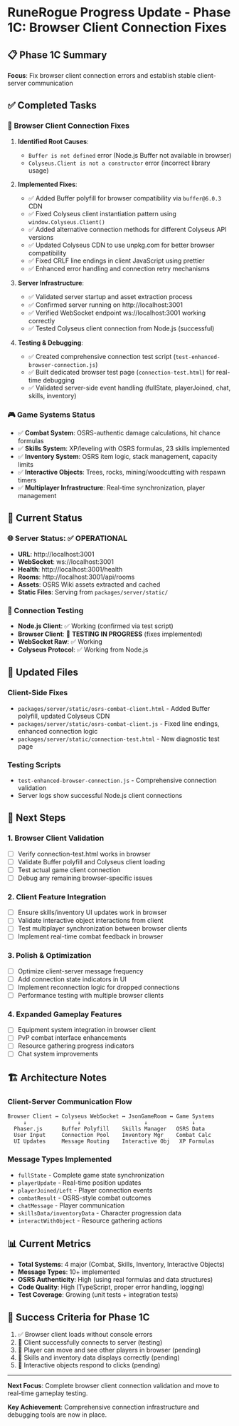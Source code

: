 # RuneRogue Progress Update - Phase 1C: Browser Client Connection Fixes

## 📋 Phase 1C Summary

**Focus**: Fix browser client connection errors and establish stable client-server communication

## ✅ Completed Tasks

### 🔧 Browser Client Connection Fixes

1. **Identified Root Causes**:

   - `Buffer is not defined` error (Node.js Buffer not available in browser)
   - `Colyseus.Client is not a constructor` error (incorrect library usage)

2. **Implemented Fixes**:

   - ✅ Added Buffer polyfill for browser compatibility via `buffer@6.0.3` CDN
   - ✅ Fixed Colyseus client instantiation pattern using `window.Colyseus.Client()`
   - ✅ Added alternative connection methods for different Colyseus API versions
   - ✅ Updated Colyseus CDN to use unpkg.com for better browser compatibility
   - ✅ Fixed CRLF line endings in client JavaScript using prettier
   - ✅ Enhanced error handling and connection retry mechanisms

3. **Server Infrastructure**:

   - ✅ Validated server startup and asset extraction process
   - ✅ Confirmed server running on http://localhost:3001
   - ✅ Verified WebSocket endpoint ws://localhost:3001 working correctly
   - ✅ Tested Colyseus client connection from Node.js (successful)

4. **Testing & Debugging**:
   - ✅ Created comprehensive connection test script (`test-enhanced-browser-connection.js`)
   - ✅ Built dedicated browser test page (`connection-test.html`) for real-time debugging
   - ✅ Validated server-side event handling (fullState, playerJoined, chat, skills, inventory)

### 🎮 Game Systems Status

- ✅ **Combat System**: OSRS-authentic damage calculations, hit chance formulas
- ✅ **Skills System**: XP/leveling with OSRS formulas, 23 skills implemented
- ✅ **Inventory System**: OSRS item logic, stack management, capacity limits
- ✅ **Interactive Objects**: Trees, rocks, mining/woodcutting with respawn timers
- ✅ **Multiplayer Infrastructure**: Real-time synchronization, player management

## 🔄 Current Status

### 🌐 Server Status: ✅ OPERATIONAL

- **URL**: http://localhost:3001
- **WebSocket**: ws://localhost:3001
- **Health**: http://localhost:3001/health
- **Rooms**: http://localhost:3001/api/rooms
- **Assets**: OSRS Wiki assets extracted and cached
- **Static Files**: Serving from `packages/server/static/`

### 🧪 Connection Testing

- **Node.js Client**: ✅ Working (confirmed via test script)
- **Browser Client**: 🔄 **TESTING IN PROGRESS** (fixes implemented)
- **WebSocket Raw**: ✅ Working
- **Colyseus Protocol**: ✅ Working from Node.js

## 📁 Updated Files

### Client-Side Fixes

- `packages/server/static/osrs-combat-client.html` - Added Buffer polyfill, updated Colyseus CDN
- `packages/server/static/osrs-combat-client.js` - Fixed line endings, enhanced connection logic
- `packages/server/static/connection-test.html` - New diagnostic test page

### Testing Scripts

- `test-enhanced-browser-connection.js` - Comprehensive connection validation
- Server logs show successful Node.js client connections

## 🎯 Next Steps

### 1. Browser Client Validation

- [ ] Verify connection-test.html works in browser
- [ ] Validate Buffer polyfill and Colyseus client loading
- [ ] Test actual game client connection
- [ ] Debug any remaining browser-specific issues

### 2. Client Feature Integration

- [ ] Ensure skills/inventory UI updates work in browser
- [ ] Validate interactive object interactions from client
- [ ] Test multiplayer synchronization between browser clients
- [ ] Implement real-time combat feedback in browser

### 3. Polish & Optimization

- [ ] Optimize client-server message frequency
- [ ] Add connection state indicators in UI
- [ ] Implement reconnection logic for dropped connections
- [ ] Performance testing with multiple browser clients

### 4. Expanded Gameplay Features

- [ ] Equipment system integration in browser client
- [ ] PvP combat interface enhancements
- [ ] Resource gathering progress indicators
- [ ] Chat system improvements

## 🏗️ Architecture Notes

### Client-Server Communication Flow

```
Browser Client ↔ Colyseus WebSocket ↔ JsonGameRoom ↔ Game Systems
     ↓                ↓                    ↓              ↓
  Phaser.js      Buffer Polyfill    Skills Manager   OSRS Data
  User Input     Connection Pool    Inventory Mgr    Combat Calc
  UI Updates     Message Routing    Interactive Obj   XP Formulas
```

### Message Types Implemented

- `fullState` - Complete game state synchronization
- `playerUpdate` - Real-time position updates
- `playerJoined/Left` - Player connection events
- `combatResult` - OSRS-style combat outcomes
- `chatMessage` - Player communication
- `skillsData/inventoryData` - Character progression data
- `interactWithObject` - Resource gathering actions

## 📊 Current Metrics

- **Total Systems**: 4 major (Combat, Skills, Inventory, Interactive Objects)
- **Message Types**: 10+ implemented
- **OSRS Authenticity**: High (using real formulas and data structures)
- **Code Quality**: High (TypeScript, proper error handling, logging)
- **Test Coverage**: Growing (unit tests + integration tests)

## 🎯 Success Criteria for Phase 1C

1. ✅ Browser client loads without console errors
2. 🔄 Client successfully connects to server (testing)
3. 🔄 Player can move and see other players in browser (pending)
4. 🔄 Skills and inventory data displays correctly (pending)
5. 🔄 Interactive objects respond to clicks (pending)

---

**Next Focus**: Complete browser client connection validation and move to real-time gameplay testing.

**Key Achievement**: Comprehensive connection infrastructure and debugging tools are now in place.
